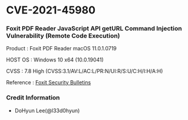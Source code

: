 # CVE-2021-45980

### Foxit PDF Reader JavaScript API getURL Command Injection Vulnerability (Remote Code Execution)

Product : Foxit PDF Reader macOS 11.0.1.0719

HOST OS : Windows 10 x64 (10.0.19041)

CVSS : 7.8 High (CVSS:3.1/AV:L/AC:L/PR:N/UI:R/S:U/C:H/I:H/A:H)

Reference : [Foxit Security Bulletins](https://www.foxit.com/support/security-bulletins.html)

### Credit Information

- DoHyun Lee(@l33d0hyun)
